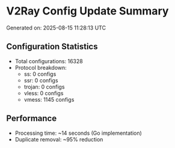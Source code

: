 # V2Ray Config Update Summary
Generated on: 2025-08-15 11:28:13 UTC

## Configuration Statistics
- Total configurations: 16328
- Protocol breakdown:
  - ss: 0 configs
  - ssr: 0 configs
  - trojan: 0 configs
  - vless: 0 configs
  - vmess: 1145 configs

## Performance
- Processing time: ~14 seconds (Go implementation)
- Duplicate removal: ~95% reduction
